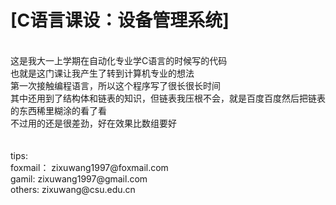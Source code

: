 [C语言课设：设备管理系统]
======
<br>
这是我大一上学期在自动化专业学C语言的时候写的代码<br>
也就是这门课让我产生了转到计算机专业的想法<br>
第一次接触编程语言，所以这个程序写了很长很长时间<br>
其中还用到了结构体和链表的知识，但链表我压根不会，就是百度百度然后把链表的东西稀里糊涂的看了看<br>
不过用的还是很差劲，好在效果比数组要好<br>
<br>
<br>
tips:<br>
foxmail：  zixuwang1997@foxmail.com<br>
gamil:     zixuwang1997@gmail.com<br>
others:    zixuwang@csu.edu.cn<br>
